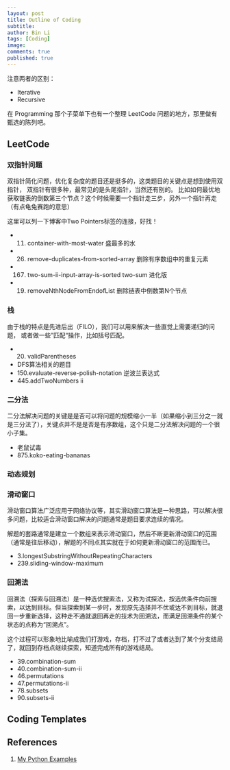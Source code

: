 ```yaml
---
layout: post
title: Outline of Coding
subtitle:
author: Bin Li
tags: [Coding]
image: 
comments: true
published: true
---
```


注意两者的区别：
* Iterative
* Recursive

在 Programming 那个子菜单下也有一个整理 LeetCode 问题的地方，那里做有甄选的陈列吧。

## LeetCode
### 双指针问题
双指针简化问题，优化复杂度的题目还是挺多的，这类题目的关键点是想到使用双指针，
双指针有很多种，最常见的是头尾指针，当然还有别的。 比如如何最优地获取链表的倒数第三个节点？这个时候需要一个指针走三步，另外一个指针再走（有点龟兔赛跑的意思）

这里可以列一下博客中Two Pointers标签的连接，好找！

- 11. container-with-most-water 盛最多的水
- 26. remove-duplicates-from-sorted-array 删除有序数组中的重复元素
- 167. two-sum-ii-input-array-is-sorted  two-sum 进化版
- 19. removeNthNodeFromEndofList 删除链表中倒数第N个节点

### 栈
由于栈的特点是先进后出（FILO），我们可以用来解决一些直觉上需要递归的问题， 或者做一些”匹配“操作，比如括号匹配。

- 20. validParentheses
- DFS算法相关的题目
- 150.evaluate-reverse-polish-notation   逆波兰表达式
- 445.addTwoNumbers ii 

### 二分法

二分法解决问题的关键是是否可以将问题的规模缩小一半（如果缩小到三分之一就是三分法了），关键点并不是是否是有序数组，这个只是二分法解决问题的一个很小子集。

- 老鼠试毒
- 875.koko-eating-bananas


### 动态规划

### 滑动窗口
滑动窗口算法广泛应用于网络协议等，其实滑动窗口算法是一种思路，可以解决很多问题，比较适合滑动窗口解决的问题通常是题目要求连续的情况。

解题的套路通常是建立一个数组来表示滑动窗口，然后不断更新滑动窗口的范围（通常是往后移动），解题的不同点其实就在于如何更新滑动窗口的范围而已。

- 3.longestSubstringWithoutRepeatingCharacters
- 239.sliding-window-maximum

### 回溯法
回溯法（探索与回溯法）是一种选优搜索法，又称为试探法，按选优条件向前搜索，以达到目标。但当探索到某一步时，发现原先选择并不优或达不到目标，就退回一步重新选择，这种走不通就退回再走的技术为回溯法，而满足回溯条件的某个状态的点称为“回溯点”。

这个过程可以形象地比喻成我们打游戏，存档，打不过了或者达到了某个分支结局了，就回到存档点继续探索，知道完成所有的游戏结局。

- 39.combination-sum
- 40.combination-sum-ii
- 46.permutations
- 47.permutations-ii
- 78.subsets
- 90.subsets-ii


## Coding Templates



## References
1. [My Python Examples](https://github.com/geekcomputers/Python)